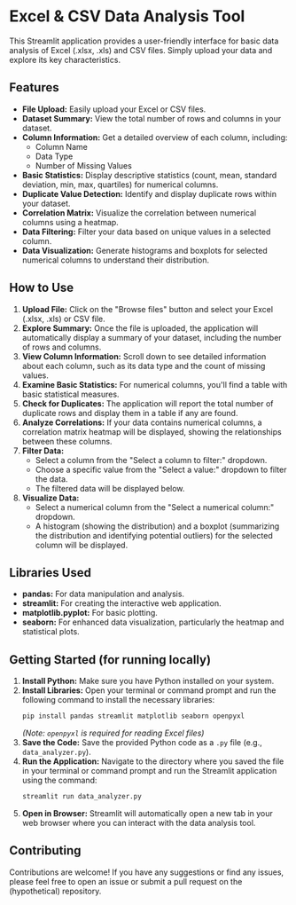 # Excel & CSV Data Analysis Tool

This Streamlit application provides a user-friendly interface for basic data analysis of Excel (.xlsx, .xls) and CSV files. Simply upload your data and explore its key characteristics.

## Features

* **File Upload:** Easily upload your Excel or CSV files.
* **Dataset Summary:** View the total number of rows and columns in your dataset.
* **Column Information:** Get a detailed overview of each column, including:
    * Column Name
    * Data Type
    * Number of Missing Values
* **Basic Statistics:** Display descriptive statistics (count, mean, standard deviation, min, max, quartiles) for numerical columns.
* **Duplicate Value Detection:** Identify and display duplicate rows within your dataset.
* **Correlation Matrix:** Visualize the correlation between numerical columns using a heatmap.
* **Data Filtering:** Filter your data based on unique values in a selected column.
* **Data Visualization:** Generate histograms and boxplots for selected numerical columns to understand their distribution.

## How to Use

1.  **Upload File:** Click on the "Browse files" button and select your Excel (.xlsx, .xls) or CSV file.
2.  **Explore Summary:** Once the file is uploaded, the application will automatically display a summary of your dataset, including the number of rows and columns.
3.  **View Column Information:** Scroll down to see detailed information about each column, such as its data type and the count of missing values.
4.  **Examine Basic Statistics:** For numerical columns, you'll find a table with basic statistical measures.
5.  **Check for Duplicates:** The application will report the total number of duplicate rows and display them in a table if any are found.
6.  **Analyze Correlations:** If your data contains numerical columns, a correlation matrix heatmap will be displayed, showing the relationships between these columns.
7.  **Filter Data:**
    * Select a column from the "Select a column to filter:" dropdown.
    * Choose a specific value from the "Select a value:" dropdown to filter the data.
    * The filtered data will be displayed below.
8.  **Visualize Data:**
    * Select a numerical column from the "Select a numerical column:" dropdown.
    * A histogram (showing the distribution) and a boxplot (summarizing the distribution and identifying potential outliers) for the selected column will be displayed.

## Libraries Used

* **pandas:** For data manipulation and analysis.
* **streamlit:** For creating the interactive web application.
* **matplotlib.pyplot:** For basic plotting.
* **seaborn:** For enhanced data visualization, particularly the heatmap and statistical plots.

## Getting Started (for running locally)

1.  **Install Python:** Make sure you have Python installed on your system.
2.  **Install Libraries:** Open your terminal or command prompt and run the following command to install the necessary libraries:
    ```bash
    pip install pandas streamlit matplotlib seaborn openpyxl
    ```
    *(Note: `openpyxl` is required for reading Excel files)*
3.  **Save the Code:** Save the provided Python code as a `.py` file (e.g., `data_analyzer.py`).
4.  **Run the Application:** Navigate to the directory where you saved the file in your terminal or command prompt and run the Streamlit application using the command:
    ```bash
    streamlit run data_analyzer.py
    ```
5.  **Open in Browser:** Streamlit will automatically open a new tab in your web browser where you can interact with the data analysis tool.

## Contributing

Contributions are welcome! If you have any suggestions or find any issues, please feel free to open an issue or submit a pull request on the (hypothetical) repository.
